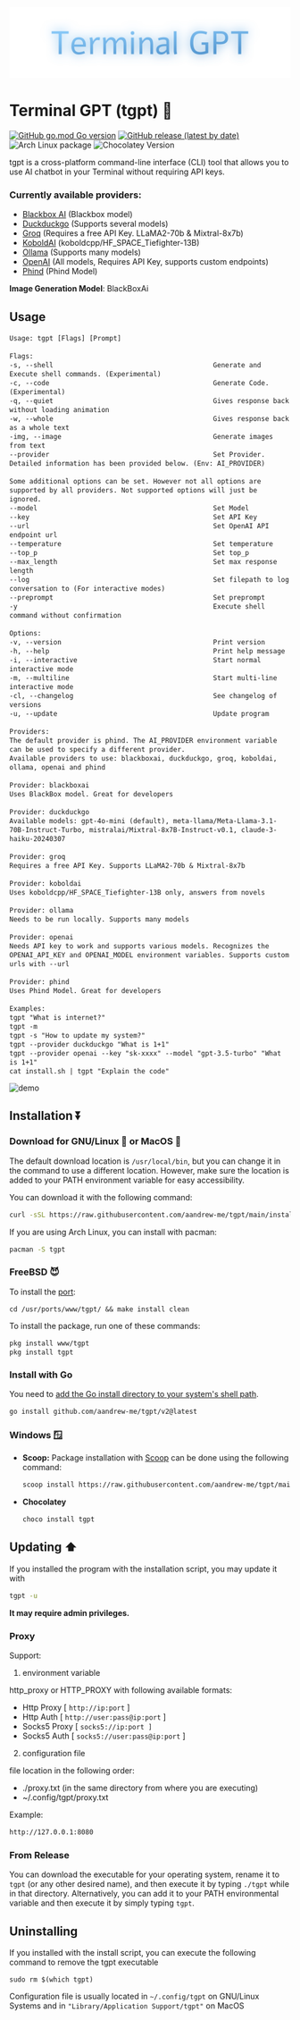 <p align="center"><img src="tgpt.svg"></p>

# Terminal GPT (tgpt) 🚀

[![GitHub go.mod Go version](https://img.shields.io/github/go-mod/go-version/aandrew-me/tgpt)](https://github.com/aandrew-me/tgpt)
[![GitHub release (latest by date)](https://img.shields.io/github/v/release/aandrew-me/tgpt)](https://github.com/aandrew-me/tgpt/releases/latest)
![Arch Linux package](https://img.shields.io/archlinux/v/extra/x86_64/tgpt)
![Chocolatey Version](https://img.shields.io/chocolatey/v/tgpt)

tgpt is a cross-platform command-line interface (CLI) tool that allows you to use AI chatbot in your Terminal without requiring API keys. 

### Currently available providers: 
- [Blackbox AI](https://www.blackbox.ai/) (Blackbox model)
- [Duckduckgo](https://duckduckgo.com/aichat) (Supports several models)
- [Groq](https://groq.com/) (Requires a free API Key. LLaMA2-70b & Mixtral-8x7b)
- [KoboldAI](https://koboldai-koboldcpp-tiefighter.hf.space/)  (koboldcpp/HF_SPACE_Tiefighter-13B)
- [Ollama](https://www.ollama.com/) (Supports many models)
- [OpenAI](https://platform.openai.com/docs/guides/text-generation/chat-completions-api) (All models, Requires API Key, supports custom endpoints)
- [Phind](https://www.phind.com/agent) (Phind Model)

**Image Generation Model**: BlackBoxAi

## Usage 

```
Usage: tgpt [Flags] [Prompt]

Flags:
-s, --shell                                        Generate and Execute shell commands. (Experimental) 
-c, --code                                         Generate Code. (Experimental)
-q, --quiet                                        Gives response back without loading animation
-w, --whole                                        Gives response back as a whole text
-img, --image                                      Generate images from text
--provider                                         Set Provider. Detailed information has been provided below. (Env: AI_PROVIDER)

Some additional options can be set. However not all options are supported by all providers. Not supported options will just be ignored.
--model                                            Set Model
--key                                              Set API Key
--url                                              Set OpenAI API endpoint url
--temperature                                      Set temperature
--top_p                                            Set top_p
--max_length                                       Set max response length
--log                                              Set filepath to log conversation to (For interactive modes)
--preprompt                                        Set preprompt
-y                                                 Execute shell command without confirmation

Options:
-v, --version                                      Print version 
-h, --help                                         Print help message 
-i, --interactive                                  Start normal interactive mode 
-m, --multiline                                    Start multi-line interactive mode 
-cl, --changelog                                   See changelog of versions 
-u, --update                                       Update program 

Providers:
The default provider is phind. The AI_PROVIDER environment variable can be used to specify a different provider.
Available providers to use: blackboxai, duckduckgo, groq, koboldai, ollama, openai and phind

Provider: blackboxai
Uses BlackBox model. Great for developers

Provider: duckduckgo
Available models: gpt-4o-mini (default), meta-llama/Meta-Llama-3.1-70B-Instruct-Turbo, mistralai/Mixtral-8x7B-Instruct-v0.1, claude-3-haiku-20240307

Provider: groq
Requires a free API Key. Supports LLaMA2-70b & Mixtral-8x7b

Provider: koboldai
Uses koboldcpp/HF_SPACE_Tiefighter-13B only, answers from novels

Provider: ollama
Needs to be run locally. Supports many models

Provider: openai
Needs API key to work and supports various models. Recognizes the OPENAI_API_KEY and OPENAI_MODEL environment variables. Supports custom urls with --url

Provider: phind
Uses Phind Model. Great for developers

Examples:
tgpt "What is internet?"
tgpt -m
tgpt -s "How to update my system?"
tgpt --provider duckduckgo "What is 1+1"
tgpt --provider openai --key "sk-xxxx" --model "gpt-3.5-turbo" "What is 1+1"
cat install.sh | tgpt "Explain the code"
```

![demo](https://user-images.githubusercontent.com/66430340/233759296-c4cf8cf2-0cab-48aa-9e84-40765b823282.gif)

## Installation ⏬

### Download for GNU/Linux 🐧 or MacOS 🍎

The default download location is `/usr/local/bin`, but you can change it in the command to use a different location. However, make sure the location is added to your PATH environment variable for easy accessibility.

You can download it with the following command:

```bash
curl -sSL https://raw.githubusercontent.com/aandrew-me/tgpt/main/install | bash -s /usr/local/bin
```

If you are using Arch Linux, you can install with pacman:

```bash
pacman -S tgpt
```


### FreeBSD 😈 

To install the [port](https://www.freshports.org/www/tgpt):
```
cd /usr/ports/www/tgpt/ && make install clean
```
To install the package, run one of these commands:
```
pkg install www/tgpt
pkg install tgpt
```

### Install with Go
You need to [add the Go install directory to your system's shell path](https://go.dev/doc/tutorial/compile-install). 

```bash
go install github.com/aandrew-me/tgpt/v2@latest
```

### Windows 🪟

-   **Scoop:** Package installation with [Scoop](https://scoop.sh/) can be done using the following command:

    ```bash
    scoop install https://raw.githubusercontent.com/aandrew-me/tgpt/main/tgpt.json
    ```
- **Chocolatey** 
    ```bash
    choco install tgpt
    ```    

## Updating ⬆️
If you installed the program with the installation script, you may update it with
```bash
tgpt -u
```
**It may require admin privileges.**
### Proxy

Support:

1. environment variable

http_proxy or HTTP_PROXY with following available formats:

- Http Proxy [ `http://ip:port` ]
- Http Auth [ `http://user:pass@ip:port` ]
- Socks5 Proxy [ `socks5://ip:port ]`
- Socks5 Auth [ `socks5://user:pass@ip:port` ]

2. configuration file

file location in the following order:

- ./proxy.txt (in the same directory from where you are executing)
- ~/.config/tgpt/proxy.txt

Example:

```bash
http://127.0.0.1:8080
```

### From Release

You can download the executable for your operating system, rename it to `tgpt` (or any other desired name), and then execute it by typing `./tgpt` while in that directory. Alternatively, you can add it to your PATH environmental variable and then execute it by simply typing `tgpt`.


## Uninstalling
If you installed with the install script, you can execute the following command to remove the tgpt executable
```
sudo rm $(which tgpt)
```
Configuration file is usually located in `~/.config/tgpt` on GNU/Linux Systems and in `"Library/Application Support/tgpt"` on MacOS
